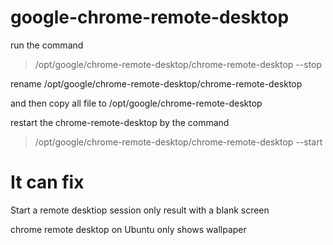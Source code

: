 # google-chrome-remote-desktop
run the command 

>/opt/google/chrome-remote-desktop/chrome-remote-desktop --stop


rename /opt/google/chrome-remote-desktop/chrome-remote-desktop

and then copy all file to /opt/google/chrome-remote-desktop


restart the chrome-remote-desktop by the command

>/opt/google/chrome-remote-desktop/chrome-remote-desktop --start

# It can fix
 Start a remote desktiop session only result with a blank screen
 
 chrome remote desktop on Ubuntu only shows wallpaper 
